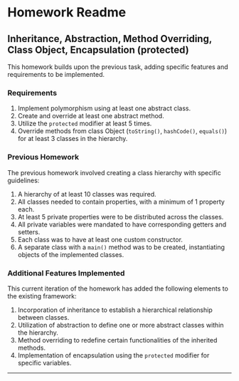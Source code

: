 # Homework Readme

## Inheritance, Abstraction, Method Overriding, Class Object, Encapsulation (protected)

This homework builds upon the previous task, adding specific features and requirements to be implemented.

### Requirements

1. Implement polymorphism using at least one abstract class.
2. Create and override at least one abstract method.
3. Utilize the `protected` modifier at least 5 times.
4. Override methods from class Object (`toString()`, `hashCode()`, `equals()`) for at least 3 classes in the hierarchy.

### Previous Homework

The previous homework involved creating a class hierarchy with specific guidelines:

1. A hierarchy of at least 10 classes was required.
2. All classes needed to contain properties, with a minimum of 1 property each.
3. At least 5 private properties were to be distributed across the classes.
4. All private variables were mandated to have corresponding getters and setters.
5. Each class was to have at least one custom constructor.
6. A separate class with a `main()` method was to be created, instantiating objects of the implemented classes.

### Additional Features Implemented

This current iteration of the homework has added the following elements to the existing framework:

1. Incorporation of inheritance to establish a hierarchical relationship between classes.
2. Utilization of abstraction to define one or more abstract classes within the hierarchy.
3. Method overriding to redefine certain functionalities of the inherited methods.
4. Implementation of encapsulation using the `protected` modifier for specific variables.

---
